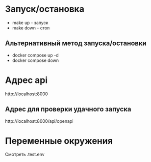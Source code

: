 # Запуск/остановка
- make up - запуск
- make down - стоп

## Альтернативный метод запуска/остановки
- docker compose up -d
- docker compose down

# Адрес api
http://localhost:8000

## Адрес для проверки удачного запуска
http://localhost:8000/api/openapi

# Переменные окружения
Смотреть .test.env

